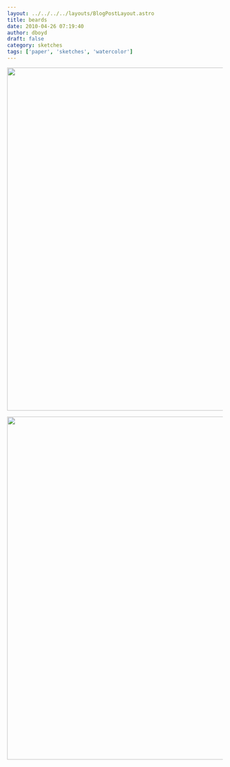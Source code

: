 ```yaml
---
layout: ../../../../layouts/BlogPostLayout.astro
title: beards
date: 2010-04-26 07:19:40
author: dboyd
draft: false
category: sketches
tags: ['paper', 'sketches', 'watercolor']
---
```

<img
    srcset="https://img.selfiespirits.com/images/2010/04/whiteBeard_480.avif 480w"
    sizes="(max-width: 480px) 100vw"
    src="https://img.selfiespirits.com/images/2010/04/whiteBeard.jpg"
    alt=""
    style="width: auto; height: clamp(0px, 95vh, 800px);"
/>

<img
    srcset="https://img.selfiespirits.com/images/2010/04/redCap_480.avif 480w"
    sizes="(max-width: 480px) 100vw"
    src="https://img.selfiespirits.com/images/2010/04/redCap.jpg"
    alt=""
    style="width: auto; height: clamp(0px, 95vh, 800px);"
/>

